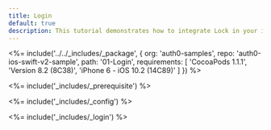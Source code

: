 ```yaml
---
title: Login
default: true
description: This tutorial demonstrates how to integrate Lock in your iOS Swift project in order to present a login screen.
---
```


<%= include('../../_includes/_package', {
  org: 'auth0-samples',
  repo: 'auth0-ios-swift-v2-sample',
  path: '01-Login',
  requirements: [
    'CocoaPods 1.1.1',
    'Version 8.2 (8C38)',
    'iPhone 6 - iOS 10.2 (14C89)'
  ]
}) %>

<%= include('_includes/_prerequisite') %>

<%= include('_includes/_config') %>

<%= include('_includes/_login') %>
